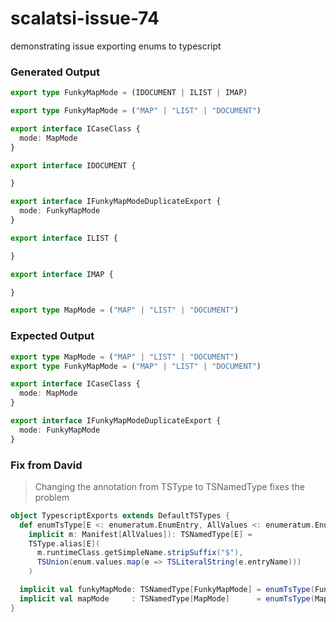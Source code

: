 # scalatsi-issue-74
demonstrating issue exporting enums to typescript

### Generated Output

```typescript
export type FunkyMapMode = (IDOCUMENT | ILIST | IMAP)

export type FunkyMapMode = ("MAP" | "LIST" | "DOCUMENT")

export interface ICaseClass {
  mode: MapMode
}

export interface IDOCUMENT {

}

export interface IFunkyMapModeDuplicateExport {
  mode: FunkyMapMode
}

export interface ILIST {

}

export interface IMAP {

}

export type MapMode = ("MAP" | "LIST" | "DOCUMENT")
```

### Expected Output

```typescript
export type MapMode = ("MAP" | "LIST" | "DOCUMENT")
export type FunkyMapMode = ("MAP" | "LIST" | "DOCUMENT")

export interface ICaseClass {
  mode: MapMode
}

export interface IFunkyMapModeDuplicateExport {
  mode: FunkyMapMode
}
```

### Fix from David

> Changing the annotation from TSType to TSNamedType fixes the problem

```scala
object TypescriptExports extends DefaultTSTypes {
  def enumTsType[E <: enumeratum.EnumEntry, AllValues <: enumeratum.Enum[E]: Manifest](enum: AllValues)(
    implicit m: Manifest[AllValues]): TSNamedType[E] =
    TSType.alias[E](
      m.runtimeClass.getSimpleName.stripSuffix("$"),
      TSUnion(enum.values.map(e => TSLiteralString(e.entryName)))
    )

  implicit val funkyMapMode: TSNamedType[FunkyMapMode] = enumTsType(FunkyMapMode)
  implicit val mapMode     : TSNamedType[MapMode]      = enumTsType(MapMode)
}
```
